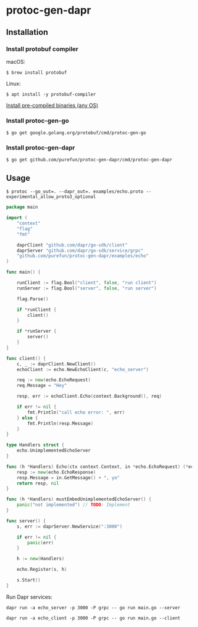 # protoc-gen-dapr

## Installation

### Install protobuf compiler

macOS:

`$ brew install protobuf`

Linux:

`$ apt install -y protobuf-compiler`

[Install pre-compiled binaries (any OS)](https://grpc.io/docs/protoc-installation/#install-pre-compiled-binaries-any-os)


### Install protoc-gen-go

`$ go get google.golang.org/protobuf/cmd/protoc-gen-go`

### Install protoc-gen-dapr

`$ go get github.com/purefun/protoc-gen-dapr/cmd/protoc-gen-dapr`


## Usage

`$ protoc --go_out=. --dapr_out=. examples/echo.proto --experimental_allow_proto3_optional`


```go
package main

import (
	"context"
	"flag"
	"fmt"

	daprClient "github.com/dapr/go-sdk/client"
	daprServer "github.com/dapr/go-sdk/service/grpc"
	"github.com/purefun/protoc-gen-dapr/examples/echo"
)

func main() {

	runClient := flag.Bool("client", false, "run client")
	runServer := flag.Bool("server", false, "run server")

	flag.Parse()

	if *runClient {
		client()
	}

	if *runServer {
		server()
	}
}

func client() {
	c, _ := daprClient.NewClient()
	echoClient := echo.NewEchoClient(c, "echo_server")

	req := new(echo.EchoRequest)
	req.Message = "Hey"

	resp, err := echoClient.Echo(context.Background(), req)

	if err != nil {
		fmt.Println("call echo error: ", err)
	} else {
		fmt.Println(resp.Message)
	}
}

type Handlers struct {
	echo.UnimplementedEchoServer
}

func (h *Handlers) Echo(ctx context.Context, in *echo.EchoRequest) (*echo.EchoResponse, error) {
	resp := new(echo.EchoResponse)
	resp.Message = in.GetMessage() + ", yo"
	return resp, nil
}

func (h *Handlers) mustEmbedUnimplementedEchoServer() {
	panic("not implemented") // TODO: Implement
}

func server() {
	s, err := daprServer.NewService(":3000")

	if err != nil {
		panic(err)
	}

	h := new(Handlers)

	echo.Register(s, h)

	s.Start()
}
```

Run Dapr services:

`dapr run -a echo_server -p 3000 -P grpc -- go run main.go --server`

`dapr run -a echo_client -p 3000 -P grpc -- go run main.go --client`

